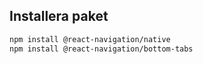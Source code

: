 ## Installera paket

```bash
npm install @react-navigation/native
npm install @react-navigation/bottom-tabs
```
